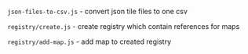 ```json-files-to-csv.js``` - convert json tile files to one csv

```registry/create.js``` - create registry which contain references for maps

```registry/add-map.js``` - add map to created registry

